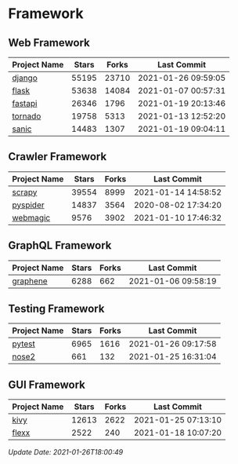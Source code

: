# Framework

## Web Framework
| Project Name | Stars | Forks | Last Commit |
| ------------ | ----- | ----- | ----------- |
| [django](https://github.com/django/django) | 55195 | 23710 | 2021-01-26 09:59:05 |
| [flask](https://github.com/pallets/flask) | 53638 | 14084 | 2021-01-07 00:57:31 |
| [fastapi](https://github.com/tiangolo/fastapi) | 26346 | 1796 | 2021-01-19 20:13:46 |
| [tornado](https://github.com/tornadoweb/tornado) | 19758 | 5313 | 2021-01-13 12:52:20 |
| [sanic](https://github.com/sanic-org/sanic) | 14483 | 1307 | 2021-01-19 09:04:11 |

## Crawler Framework
| Project Name | Stars | Forks | Last Commit |
| ------------ | ----- | ----- | ----------- |
| [scrapy](https://github.com/scrapy/scrapy) | 39554 | 8999 | 2021-01-14 14:58:52 |
| [pyspider](https://github.com/binux/pyspider) | 14837 | 3564 | 2020-08-02 17:34:20 |
| [webmagic](https://github.com/code4craft/webmagic) | 9576 | 3902 | 2021-01-10 17:46:32 |

## GraphQL Framework
| Project Name | Stars | Forks | Last Commit |
| ------------ | ----- | ----- | ----------- |
| [graphene](https://github.com/graphql-python/graphene) | 6288 | 662 | 2021-01-06 09:58:19 |

## Testing Framework
| Project Name | Stars | Forks | Last Commit |
| ------------ | ----- | ----- | ----------- |
| [pytest](https://github.com/pytest-dev/pytest) | 6965 | 1616 | 2021-01-26 09:17:58 |
| [nose2](https://github.com/nose-devs/nose2) | 661 | 132 | 2021-01-25 16:31:04 |

## GUI Framework
| Project Name | Stars | Forks | Last Commit |
| ------------ | ----- | ----- | ----------- |
| [kivy](https://github.com/kivy/kivy) | 12613 | 2622 | 2021-01-25 07:13:10 |
| [flexx](https://github.com/flexxui/flexx) | 2522 | 240 | 2021-01-18 10:07:20 |

*Update Date: 2021-01-26T18:00:49*